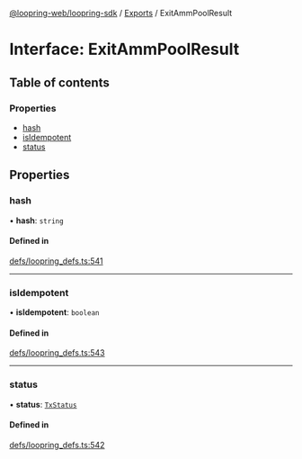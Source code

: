 [@loopring-web/loopring-sdk](../README.md) / [Exports](../modules.md) / ExitAmmPoolResult

# Interface: ExitAmmPoolResult

## Table of contents

### Properties

- [hash](ExitAmmPoolResult.md#hash)
- [isIdempotent](ExitAmmPoolResult.md#isidempotent)
- [status](ExitAmmPoolResult.md#status)

## Properties

### hash

• **hash**: `string`

#### Defined in

[defs/loopring_defs.ts:541](https://github.com/Loopring/loopring_sdk/blob/427d9da/src/defs/loopring_defs.ts#L541)

___

### isIdempotent

• **isIdempotent**: `boolean`

#### Defined in

[defs/loopring_defs.ts:543](https://github.com/Loopring/loopring_sdk/blob/427d9da/src/defs/loopring_defs.ts#L543)

___

### status

• **status**: [`TxStatus`](../enums/TxStatus.md)

#### Defined in

[defs/loopring_defs.ts:542](https://github.com/Loopring/loopring_sdk/blob/427d9da/src/defs/loopring_defs.ts#L542)
